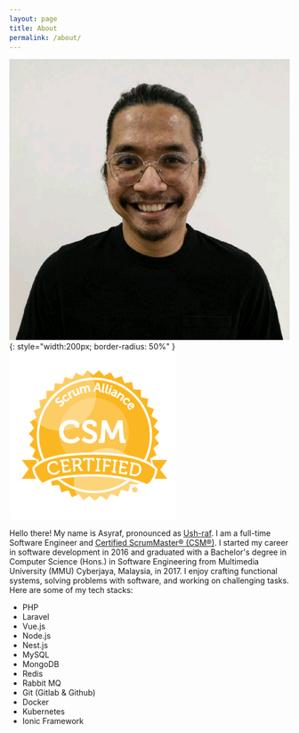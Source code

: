 ```yaml
---
layout: page
title: About
permalink: /about/
---
```

![default profile](/assets/default-profile.jpeg){: style="width:200px; border-radius: 50%" }![default profile](/assets/scm-badge.png)

Hello there! My name is Asyraf, pronounced as [Ush-raf](https://translate.google.com.my/?sl=ms&text=Asyraf). I am a full-time Software Engineer and [Certified ScrumMaster® (CSM®)](https://bcert.me/sqpvnnojb). I started my career in software development in 2016 and graduated with a Bachelor's degree in Computer Science (Hons.) in Software Engineering from Multimedia University (MMU) Cyberjaya, Malaysia, in 2017. I enjoy crafting functional systems, solving problems with software, and working on challenging tasks. Here are some of my tech stacks:

- PHP
- Laravel
- Vue.js
- Node.js
- Nest.js
- MySQL
- MongoDB
- Redis
- Rabbit MQ
- Git (Gitlab & Github)
- Docker
- Kubernetes
- Ionic Framework
